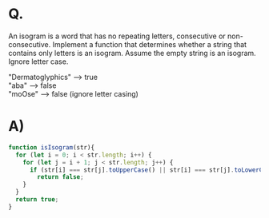 # Q.
An isogram is a word that has no repeating letters, consecutive or non-consecutive. Implement a function that determines whether a string that contains only letters is an isogram. Assume the empty string is an isogram. Ignore letter case.

"Dermatoglyphics" --> true\
"aba" --> false\
"moOse" --> false (ignore letter casing)

# A)
```js
function isIsogram(str){
  for (let i = 0; i < str.length; i++) {
    for (let j = i + 1; j < str.length; j++) {
      if (str[i] === str[j].toUpperCase() || str[i] === str[j].toLowerCase())
        return false;
    }
  }
  return true;
}
```
